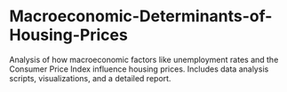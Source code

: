 # Macroeconomic-Determinants-of-Housing-Prices
Analysis of how macroeconomic factors like unemployment rates and the Consumer Price Index influence housing prices. Includes data analysis scripts, visualizations, and a detailed report.
